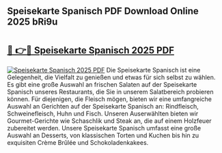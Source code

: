 ## Speisekarte Spanisch PDF Download Online 2025 bRi9u

# <h2><a href="http://gc81vfs.nevu.top/?p=Speisekarte+Spanisch">🔗 👉🔴 Speisekarte Spanisch 2025 PDF</a></h2>

[![Speisekarte Spanisch 2025 PDF](https://i.imgur.com/dBaPXMq.png)](http://gc81vfs.nevu.top/?p=Speisekarte+Spanisch)
Die Speisekarte Spanisch ist eine Gelegenheit, die Vielfalt zu genießen und etwas für sich selbst zu wählen. Es gibt eine große Auswahl an frischen Salaten auf der Speisekarte Spanisch unseres Restaurants, die Sie in unserem Salatbereich probieren können. Für diejenigen, die Fleisch mögen, bieten wir eine umfangreiche Auswahl an Gerichten auf der Speisekarte Spanisch an: Rindfleisch, Schweinefleisch, Huhn und Fisch. Unseren Auserwählten bieten wir Gourmet-Gerichte wie Schaschlik und Steak an, die auf einem Holzfeuer zubereitet werden. Unsere Speisekarte Spanisch umfasst eine große Auswahl an Desserts, von klassischen Torten und Kuchen bis hin zu exquisiten Crème Brûlée und Schokoladenkakees.
